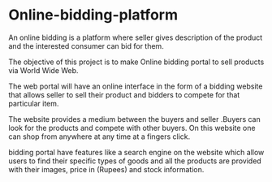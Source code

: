 # Online-bidding-platform
An online bidding is a platform where seller gives description of the product and the interested consumer can bid for them.

The objective of this project is to make Online bidding portal to sell products via World Wide Web.

The web portal will have an online interface in the form of a bidding website that allows seller to sell their product and bidders to compete for that particular item.

The website provides a medium between the buyers and seller .Buyers can look for the products and compete with other buyers. On this website one can shop from anywhere at any time at a fingers click.

bidding portal have features like a search engine on the website which allow users to find their specific types of goods and all the products are provided with their images, price in (Rupees) and stock information.
